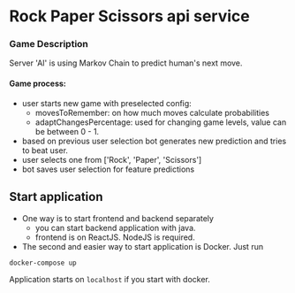 # Rock Paper Scissors api service

### Game Description

Server 'AI' is using Markov Chain to predict human's next move.

#### Game process:
- user starts new game with preselected config:
    - movesToRemember: on how much moves calculate probabilities
    - adaptChangesPercentage: used for changing game levels, value can be between 0 - 1.
- based on previous user selection bot generates new prediction and tries to beat user.
- user selects one from ['Rock', 'Paper', 'Scissors']
- bot saves user selection for feature predictions

## Start application
- One way is to start frontend and backend separately
    - you can start backend application with java.
    - frontend is on ReactJS. NodeJS is required.
- The second and easier way to start application is Docker. Just run
```
docker-compose up
```

Application starts on `localhost` if you start with docker.